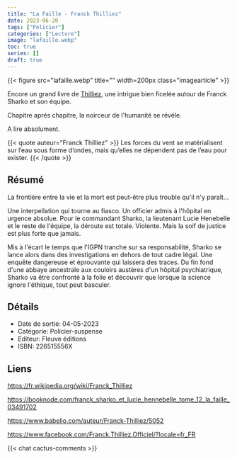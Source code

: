 ```yaml
---
title: "La Faille - Franck Thilliez"
date: 2023-06-20
tags: ["Policier"]
categories: ["Lecture"]
image: "lafaille.webp"
toc: true
series: []
draft: true
---
```

{{< figure src="lafaille.webp" title="" width=200px class="imagearticle" >}}

Encore un grand livre de [Thilliez](https://fr.wikipedia.org/wiki/Franck_Thilliez), une intrigue bien ficelée autour de Franck Sharko et son équipe.

Chapitre aprés chapitre, la noirceur de l'humanité se révéle. 

A lire absolument.

{{< quote auteur="Franck Thilliez" >}}
Les forces du vent se matérialisent sur l’eau sous forme d’ondes,
 mais qu’elles ne dépendent pas de l’eau pour exister.
{{< /quote >}}

## Résumé
La frontière entre la vie et la mort est peut-être plus trouble qu'il n'y paraît...

Une interpellation qui tourne au fiasco. Un officier admis à l'hôpital en urgence absolue. 
Pour le commandant Sharko, la lieutenant Lucie Henebelle et le reste de l'équipe, la déroute est totale. 
Violente. Mais la soif de justice est plus forte que jamais. 

Mis à l'écart le temps que l'IGPN tranche sur sa responsabilité, Sharko se lance alors dans des investigations en dehors de tout cadre légal. 
Une enquête dangereuse et éprouvante qui laissera des traces.
Du fin fond d'une abbaye ancestrale aux couloirs austères d'un hôpital psychiatrique, Sharko va être confronté à la folie et découvrir que lorsque la science ignore l'éthique, tout peut basculer. 

## Détails
- Date de sortie: 04-05-2023
- Catégorie: Policier-suspense
- Editeur: Fleuve éditions
- ISBN: 226515556X 

## Liens
https://fr.wikipedia.org/wiki/Franck_Thilliez

https://booknode.com/franck_sharko_et_lucie_hennebelle_tome_12_la_faille_03491702

https://www.babelio.com/auteur/Franck-Thilliez/5052

https://www.facebook.com/Franck.Thilliez.Officiel/?locale=fr_FR

{{< chat cactus-comments >}}
